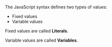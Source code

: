 The JavaScript syntax defines two types of values:

- Fixed values
- Variable values

Fixed values are called **Literals**.

Variable values are called **Variables**.